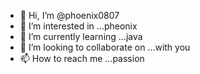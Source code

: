 - 👋 Hi, I’m @phoenix0807
- 👀 I’m interested in ...pheonix
- 🌱 I’m currently learning ...java
- 💞️ I’m looking to collaborate on ...with you
- 📫 How to reach me ...passion

<!---
phoenix0807/phoenix0807 is a ✨ special ✨ repository because its `README.md` (this file) appears on your GitHub profile.
You can click the Preview link to take a look at your changes.
--->
